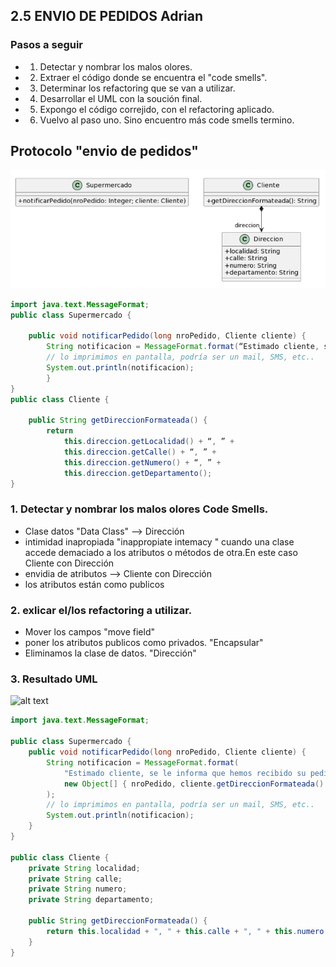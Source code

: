 ## 2.5 ENVIO DE PEDIDOS Adrian

### Pasos a seguir 
- 1) Detectar y nombrar los malos olores.
- 2) Extraer el código donde se encuentra el "code smells".
- 3) Determinar los refactoring que se van a utilizar.
- 4) Desarrollar el UML con la soución final.
- 5) Expongo el código correjido, con el refactoring aplicado.
- 6) Vuelvo al paso uno. Sino encuentro más code smells termino.

## Protocolo "envio de pedidos"

![alt text](image-3.png)

```java
import java.text.MessageFormat;
public class Supermercado {

    public void notificarPedido(long nroPedido, Cliente cliente) {
        String notificacion = MessageFormat.format(“Estimado cliente, se le informa que hemos recibido su pedido con número {0}, el cual será enviado a la dirección {1}”, new Object[] { nroPedido, cliente.getDireccionFormateada() });
        // lo imprimimos en pantalla, podría ser un mail, SMS, etc..
        System.out.println(notificacion);
        }
}
public class Cliente {

    public String getDireccionFormateada() {
        return
            this.direccion.getLocalidad() + “, ” +
            this.direccion.getCalle() + “, ” +
            this.direccion.getNumero() + “, ” +
            this.direccion.getDepartamento();
}
```
### 1. Detectar y nombrar los malos olores Code Smells.
- Clase datos "Data Class" --> Dirección
- intimidad inapropiada "inappropiate intemacy " cuando una clase accede demaciado a los atributos o métodos de otra.En este caso Cliente con Dirección
- envidia de atributos --> Cliente con Dirección
- los atributos están como publicos

### 2. exlicar el/los refactoring a utilizar.
- Mover los campos                            "move field"
- poner los atributos publicos como privados. "Encapsular"
- Eliminamos la clase de datos.               "Dirección"

### 3. Resultado UML

![alt text](.\UMLyArchivos\image-8.png)

```java
import java.text.MessageFormat;

public class Supermercado {
    public void notificarPedido(long nroPedido, Cliente cliente) {
        String notificacion = MessageFormat.format(
            "Estimado cliente, se le informa que hemos recibido su pedido con número {0}, el cual será enviado a la dirección {1}",
            new Object[] { nroPedido, cliente.getDireccionFormateada() }
        );
        // lo imprimimos en pantalla, podría ser un mail, SMS, etc..
        System.out.println(notificacion);
    }
}

public class Cliente {
    private String localidad;
    private String calle;
    private String numero;
    private String departamento;

    public String getDireccionFormateada() {
		return this.localidad + ", " + this.calle + ", " + this.numero + ", " + this.departamento;
	}
}
```